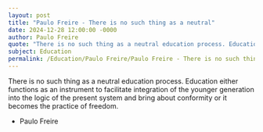 ```yaml
---
layout: post
title: "Paulo Freire - There is no such thing as a neutral"
date: 2024-12-28 12:00:00 -0000
author: Paulo Freire
quote: "There is no such thing as a neutral education process. Education either functions as an instrument to facilitate integration of the younger generation into the logic of the present system and bring about conformity or it becomes the practice of freedom."
subject: Education
permalink: /Education/Paulo Freire/Paulo Freire - There is no such thing as a neutral
---
```


There is no such thing as a neutral education process. Education either functions as an instrument to facilitate integration of the younger generation into the logic of the present system and bring about conformity or it becomes the practice of freedom.

- Paulo Freire
